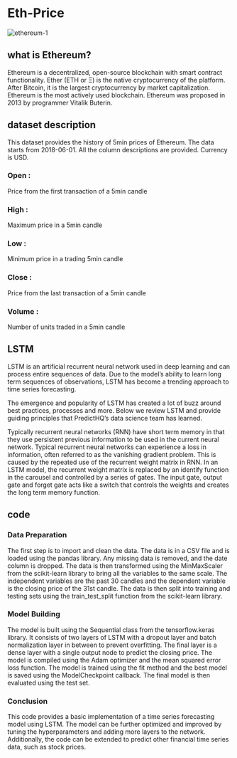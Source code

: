 # Eth-Price

![ethereum-1](https://user-images.githubusercontent.com/75095471/218719850-1dd5166b-1295-49c4-9b6c-878c13524c89.jpeg)

## what is Ethereum?
Ethereum is a decentralized, open-source blockchain with smart contract functionality. Ether (ETH or Ξ) is the native cryptocurrency of the platform. After Bitcoin, it is the largest cryptocurrency by market capitalization. Ethereum is the most actively used blockchain. Ethereum was proposed in 2013 by programmer Vitalik Buterin.
## dataset description
This dataset provides the history of 5min prices of Ethereum. The data starts from 2018-06-01. All the column descriptions are provided. Currency is USD.
### Open :
Price from the first transaction of a 5min candle
### High : 
Maximum price in a 5min candle

### Low : 
Minimum price in a trading 5min candle

### Close : 
Price from the last transaction of a 5min candle

### Volume :
Number of units traded in a 5min candle

## LSTM
LSTM is an artificial recurrent neural network used in deep learning and can process entire sequences of data. Due to the model’s ability to learn long term sequences of observations, LSTM has become a trending approach to time series forecasting.

The emergence and popularity of LSTM has created a lot of buzz around best practices, processes and more. Below we review LSTM and provide guiding principles that PredictHQ’s data science team has learned.

Typically recurrent neural networks (RNN) have short term memory in that they use persistent previous information to be used in the current neural network. Typical recurrent neural networks can experience a loss in information, often referred to as the vanishing gradient problem. This is caused by the repeated use of the recurrent weight matrix in RNN. In an LSTM model, the recurrent weight matrix is replaced by an identify function in the carousel and controlled by a series of gates. The input gate, output gate and forget gate acts like a switch that controls the weights and creates the long term memory function.

## code

### Data Preparation
The first step is to import and clean the data. The data is in a CSV file and is loaded using the pandas library. Any missing data is removed, and the date column is dropped. The data is then transformed using the MinMaxScaler from the scikit-learn library to bring all the variables to the same scale.
The independent variables are the past 30 candles and the dependent variable is the closing price of the 31st candle. The data is then split into training and testing sets using the train_test_split function from the scikit-learn library.
### Model Building
The model is built using the Sequential class from the tensorflow.keras library. It consists of two layers of LSTM with a dropout layer and batch normalization layer in between to prevent overfitting. The final layer is a dense layer with a single output node to predict the closing price. The model is compiled using the Adam optimizer and the mean squared error loss function.
The model is trained using the fit method and the best model is saved using the ModelCheckpoint callback. The final model is then evaluated using the test set.
### Conclusion
This code provides a basic implementation of a time series forecasting model using LSTM. The model can be further optimized and improved by tuning the hyperparameters and adding more layers to the network. Additionally, the code can be extended to predict other financial time series data, such as stock prices.
